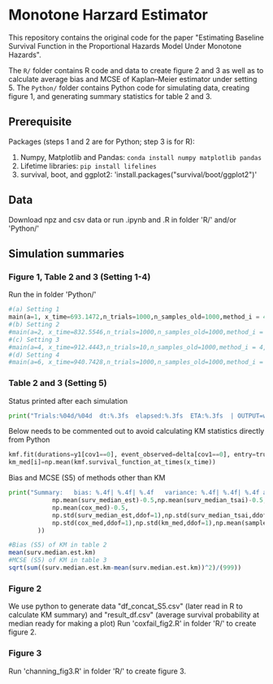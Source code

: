 # Monotone Harzard Estimator
This repository contains the original code for the paper "Estimating Baseline Survival Function in the Proportional Hazards Model Under Monotone Hazards".

The `R/` folder contains R code and data to create figure 2 and 3 as well as to calculate average bias and MCSE of Kaplan–Meier estimator under setting 5. The `Python/` folder contains Python code for simulating data, creating figure 1, and generating summary statistics for table 2 and 3.


## Prerequisite

Packages (steps 1 and 2 are for Python; step 3 is for R):
1. Numpy, Matplotlib and Pandas: `conda install numpy matplotlib pandas`
2. Lifetime libraries: `pip install lifelines`
3. survival, boot, and ggplot2: 'install.packages("survival/boot/ggplot2")'

## Data
Download npz and csv data or run .ipynb and .R in folder 'R/' and/or 'Python/' 


## Simulation summaries
### Figure 1, Table 2 and 3 (Setting 1-4)
Run the in folder 'Python/'
```python
#(a) Setting 1
main(a=1, x_time=693.1472,n_trials=1000,n_samples_old=1000,method_i = 4,trun_scale=250)
#(b) Setting 2
#main(a=2, x_time=832.5546,n_trials=1000,n_samples_old=1000,method_i = 4,trun_scale=450)
#(c) Setting 3
#main(a=4, x_time=912.4443,n_trials=10,n_samples_old=1000,method_i = 4,trun_scale=500)
#(d) Setting 4
#main(a=6, x_time=940.7428,n_trials=1000,n_samples_old=1000,method_i = 4,trun_scale=500)
```
### Table 2 and 3 (Setting 5)
Status printed after each simulation
```python
print("Trials:%04d/%04d  dt:%.3fs  elapsed:%.3fs  ETA:%.3fs  | OUTPUT=wu:%.4f tsai:%.4f cox:%.4f| min_x:%.4f min_t:%.4f  valid_n:%4d"%(i, n_trials, dt, elapsed, eta, surv_median_est[i], surv_median_tsai[i],cox_med[i],min_x, min_t, n_samples))
```
Below needs to be commented out to avoid calculating KM statistics directly from Python
```python
kmf.fit(durations=y1[cov1==0], event_observed=delta[cov1==0], entry=truncation[cov1==0])
km_med[i]=np.mean(kmf.survival_function_at_times(x_time))
```
Bias and MCSE (S5) of methods other than KM
```python
print("Summary:   bias: %.4f| %.4f| %.4f   variance: %.4f| %.4f| %.4f avg_n:%4d"%(
            np.mean(surv_median_est)-0.5,np.mean(surv_median_tsai)-0.5,
            np.mean(cox_med)-0.5,
            np.std(surv_median_est,ddof=1),np.std(surv_median_tsai,ddof=1),
            np.std(cox_med,ddof=1),np.std(km_med,ddof=1),np.mean(sample_size)
        ))
```
```r
#Bias (S5) of KM in table 2
mean(surv.median.est.km)
#MCSE (S5) of KM in table 3
sqrt(sum((surv.median.est.km-mean(surv.median.est.km))^2)/(999))
```

### Figure 2
We use python to generate data "df_concat_S5.csv" (later read in R to calculate KM summary) and "result_df.csv" (average survival probability at median ready for making a plot)
Run 'coxfail_fig2.R' in folder 'R/' to create figure 2.


### Figure 3
Run 'channing_fig3.R' in folder 'R/' to create figure 3.
